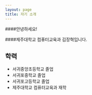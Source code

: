 ```yaml
---
layout: page
title: 자기 소개
---
```


####안녕하세요! 

####제주대학교 컴퓨터교육과 김장혁입니다.

## **학력**

* 서귀중앙초등학교 졸업
* 서귀포중학교 졸업
* 서귀포고등학교 졸업
* 제주대학교 컴퓨터교육과 재학

